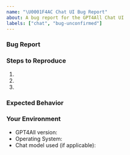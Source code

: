 ```yaml
---
name: "\U0001F4AC Chat UI Bug Report"
about: A bug report for the GPT4All Chat UI
labels: ["chat", "bug-unconfirmed"]
---
```


<!-- Before creating a new issue, please make sure to take a few moments to check the issue tracker for existing issues about the bug. -->

### Bug Report

<!-- A clear and concise description of what the bug is. -->

### Steps to Reproduce

<!-- List the steps that should be taken to experience this issue. Provide any relevant information about your configuration, and describe anything that was unexpected. -->

1.
2.
3.

### Expected Behavior

<!-- In a few words, what did you expect to happen? -->

### Your Environment

- GPT4All version:
- Operating System:
- Chat model used (if applicable):

<!-- You can freely edit this text, please remove all the lines you believe are unnecessary. -->
